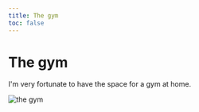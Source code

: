 ```yaml
---
title: The gym
toc: false
---
```


# The gym

I'm very fortunate to have the space for a gym at home.

![the gym](/images/IMG_0290.jpeg)
